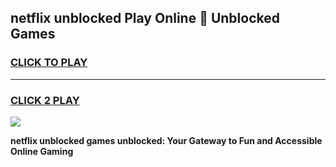 
## netflix unblocked Play Online 👋 Unblocked Games
<h3>
<a href="https://premium.freeplayer.one?title=netflix_unblocked&ref=19F">CLICK TO PLAY</a></h3>
<hr>

<h3>
<a href="https://premium.freeplayer.one?title=netflix_unblocked&ref=19F">CLICK 2 PLAY</a>
  
</h3>

<a href="https://premium.freeplayer.one?title=netflix_unblocked&ref=19F"><img src="https://clearcache.store/games.png"></a>


**netflix unblocked games unblocked: Your Gateway to Fun and Accessible Online Gaming**
